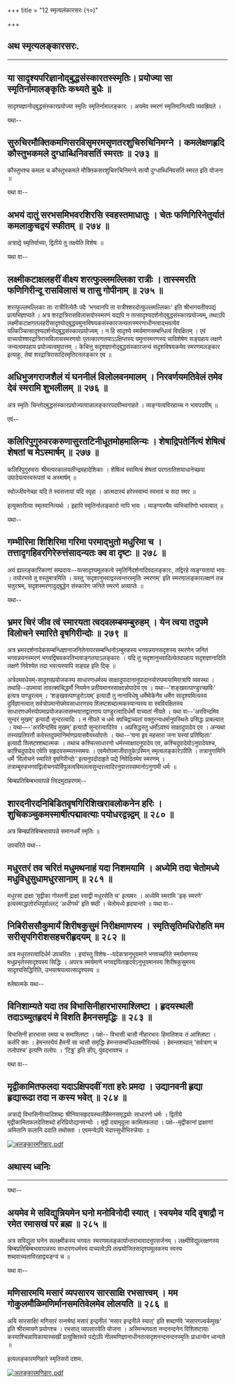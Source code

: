 +++
title = "12 स्मृत्यलंकारसरः (१०)"

+++


## अथ स्मृत्यलङ्कारसरः.


_________






## या सादृश्यपरिज्ञानोद्बुद्धसंस्कारतस्स्मृतिः। प्रयोज्या सा स्मृतिर्नामालङ्कृतिः कथ्यते बुधैः ॥

सादृश्यज्ञानोद्बुद्धसंस्कारप्रयोज्या स्मृतिः स्मृतिर्नामालङ्कारः । अयमेव
स्मरणं स्मृतिमानित्यपि व्यवह्रियते ।

यथा--



## सुरुचिरमौक्तिकमणिसरविसृमरमसृणतरशुचिरुचिनिमग्ने । कमलेक्षणहृदि कौस्तुभकमले दुग्धाब्धिनिवसतिं स्मरतः ॥ २७३ ॥

कौस्तुभश्च कमला च कौस्तुभकमले मौक्तिकसरशुचिरुचिनिमग्ने सत्यौ
दुग्धाब्धिनिवसतिं स्मरत इति योजना ॥

यथा वा--



## अभयं दातुं सरभसमिभवरशिरसि स्वहस्तमाधातुः । चेतः फणिगिरिनेतुर्यातं कमलाकुचद्वयं स्फीतम् ॥ २७४ ॥

अत्राद्ये स्मृतिर्वाच्या, द्वितीये तु लक्ष्येति विशेषः ॥

यथा वा--



## लक्ष्मीकटाक्षलहरीं वीक्ष्य शरत्फुल्लमल्लिका रात्रीः । तास्स्मरति फणिगिरीन्दू रासविलासं च तासु गोपीनाम् ॥ २७५ ॥

शरत्फुल्लमल्लिकाः ताः रात्रीरित्येतैः पदैः ‘भगवानपि ता
रात्रीश्शरदोत्फुल्लमल्लिकाः' इति श्रीभागवतीयपद्यं प्रत्यभिज्ञाप्यते ।
अत्र शरद्रात्रिरासविलासयोस्स्मरणं यद्यपि न
तत्सादृश्यदर्शनोद्बुद्धसंस्कारप्रयोज्यम्, तथाऽपि
लक्ष्मीकटाक्षगतलहरीसादृश्योद्बुद्धयमुनाविषयकसंस्कारजन्यतत्स्मरणाधीनत्वाद्भवत्येव
यत्किञ्चित्सादृश्यदर्शनोद्बुद्धसंस्कारप्रयोज्यम् । न हि सादृश्ये
स्मर्यमाणसम्बन्धित्वं विवक्षितम् । एवं
वाच्ययोश्शरद्रात्रिरासविलासस्मरणयोः एतत्कारणतयाऽऽक्षिप्तस्य
यमुनास्मरणस्य चाविशेषेण सङ्ग्रहाय लक्षणे जन्यत्वमपहाय
प्रयोज्यत्वमुपात्तम् । केचित्तु सदृशज्ञानोद्बुद्धसंस्कारजन्यं
सदृशविषयकमेव स्मरणमलङ्कार इत्याहुः, तेषां शरद्रात्रिरासादिस्मृतिरनलङ्कार
एव ॥



## अधिभुजगराजशैलं यं घननीलं विलोलवनमालम् । निरवर्णयमतिवेलं तमेव देवं स्मरामि शुभलीलम् ॥ २७६ ॥

अत्र स्मृतिः चिन्तोद्बुद्धसंस्कारप्रयोज्यत्वान्नालङ्कारपदवीमवगाहते ।
व्यङ्ग्यत्वविरहाच्च न भावपदवीम् ॥

एवं--



## कलिरिपुगुरुवरकरुणासुरतटिनीधूतमोहमालिन्यः । शेषाद्रिपतेर्नित्यं शेषित्वं शेषतां च मेऽस्मार्षम् ॥ २७७ ॥

कलिरिपुगुरुवराः श्रीमत्परकालयतीन्द्रमहादेशिकाः । शेषित्वं स्वामित्वं
शेषतां परगतातिशयाधानेच्छया उपादेयत्वस्वरूपतां च अस्मार्षम् ॥

स्वोज्जीवनेच्छा यदि ते स्वसत्तायां यदि स्पृहा ।
आत्मदास्यं हरेस्स्वाम्यं स्वभावं च सदा स्मर ॥

इत्युक्तरीत्या स्मृतवानित्यर्थः । इहापि स्मृतिर्नालङ्कारो नापि भावः ।
व्यङ्ग्यस्यैव व्यभिचारिणो भावत्वात् ॥

यथा--



## गम्भीरिमा शिशिरिमा गरिमा परमाद्भुतो मधुरिमा च । तत्तादृगहिवरगिरेरुत्तंसादन्यतः क्व वा दृष्टः ॥ २७८ ॥

अयं ह्यालङ्कारिकाणां सम्प्रदायः--यत्सादृश्यमूलकत्वे
स्मृतिर्निदर्शनादिवदलङ्कारः, तद्विरहे व्यङ्ग्यतायां भावः । तयोरभावे तु
वस्तुमात्रमिति । यस्तु ‘सदृशानुभवाद्वस्त्वन्तरस्मृतिः स्मरणम्' इति
स्मरणालङ्कारलक्षणं तन्न चतुरश्रम्, सदृशस्मरणादुद्बुद्धेन संस्कारेण जनिते
स्मरणे अव्याप्तेः ॥

यथा--



## भ्रमर चिरं जीव त्वं स्मारयता त्वदवलम्बमम्बुरुहम् । येन त्वया तदुपमे विलोचने स्मारिते वृषगिरीन्दोः ॥ २७९ ॥

अत्र भ्रमरदर्शनादेकसम्बन्धिज्ञानाजनितेनापरसम्बन्धिनोऽम्बुरुहस्य
भगवन्नयनसदृशस्य स्मरणेन जनितं भगवन्नयनस्मरणं
भगवद्विषयकरतिभावाङ्गतयाऽलङ्कारः । यदि तु सदृशानुभवादित्येतदपहाय
सदृशज्ञानादिति लक्षणे निवेश्येत तदा भवत्यस्यापि सङ्ग्रह इति दिक् ॥

अत्रेदमवधेयम्-सादृश्यप्रयोजकस्य साधारणधर्मस्य
साक्षादुपादानानुपादानयोरुपमायामिवात्रापि व्यवस्था । तथाहि--उपमायां
तावत्क्वचिद्धर्मो नियमेन प्रतीयमानस्साक्षान्नोपादेय एव ।
यथा--'शङ्खवत्पाण्डुरच्छविः' इत्यत्र पाण्डुरत्वम् । ‘शङ्खवत्पाण्डुरोऽयम्’
इत्यादौ तु नानाविधेषु धर्मेष्वेकेनैव धर्मेण सादृश्यमित्यस्य
दुर्विज्ञानत्वात् सर्वत्रोपमानोपमेयसाधारणस्य श्लिष्टशब्दात्मकस्यान्यस्य
वा स्वविवक्षितस्य साधारणधर्मस्योपमाप्रयोजकत्वसम्भवात्तद्वारणाय
पाण्डुरत्वादिर्धर्मो वाच्यतां नीयते । यथा वा--'अरविन्दमिव सुन्दरं मुखम्'
इत्यादौ सुन्दरत्वादिः । न नीयते च धर्मः क्वचिद्वाच्यतां
वक्तुरन्यधर्मानुपस्थितेः प्रसिद्धः प्राबल्यात् । यथा—-'अरविन्दमिव मुखम्'
इत्यादौ सुन्दरत्वादिरेव । अप्रसिद्धस्तु धर्मोऽवश्यं साक्षादुपादेय एव ।
अन्यथा तस्याप्रतिपत्तौ कवेस्तदुपमानिर्माणप्रयासवैयर्थ्यापत्तेः ।
यथा--'घना इव महसारा जना यस्यां प्रतिष्ठिताः' इत्यादौ श्लिष्टश्शब्दात्मकः
। तथाच कश्चित्साधारणो धर्मस्साक्षादनुपादेय एव, कश्चिदुपादेयोऽनुपादेयश्च,
काश्चिदुपादेय एवेति सहृदयसम्मतस्समयः । एवमेवोपमाजीवातुकेऽस्मिन्
स्मृत्यलङ्कारेऽपीति । तत्रानुगामिनि धर्मे ‘विलोचने स्मारिते वृषगिरीन्दोः'
इत्यनुपदोदाहृते पद्ये निवेदितमेव स्मरणम् ।
तत्राम्बुरुहभगवद्विलोचनयोर्विपुलत्वविमलत्वसुन्दरत्वादिरनुपात्तस्समानोऽनुगामी
धर्मः ॥

बिम्बप्रतिबिम्बभावापन्ने त्विदमुदाहरणम्--



## शारदनीरदनिबिडितवृषगिरिशिखरावलोकनेन हरिः । शुचिकञ्चुकमस्मार्षीत्पद्मावत्याः पयोधरद्वन्न्द्वम् ॥ २८० ॥

अत्र बिम्बप्रतिबिम्बभावापन्ने समानधर्मे स्मृतिः ॥

उपचरिते यथा--



## मधुरतरं तव चरितं मधुमथनाहं यदा निशमयामि । अध्येमि तदा चेतोमध्ये मधुविधुसुधामधुरसानाम् ॥ २८१ ॥

मधुरसा द्राक्षा ‘मृद्वीका गोस्तनी द्राक्षा स्वाद्वी मधुरसेति च' इत्यमरः
। अध्येमि स्मरामि 'इक् स्मरणे' इत्यस्माद्धातोरधिपूर्वाल्लट् ‘अधीगर्थ’
इति षष्ठी । चेतोमध्ये हृदयान्तरे ॥ यथा वा--



## निबिरीससौकुमार्यं शिरीषकुसुमं निरीक्षमाणस्य । स्मृतिसृतिमधिरोहति मम सरीसृपगिरीशसहचरीहृदयम् ॥ २८२ ॥

अत्र मधुरतरत्वादिर्धर्म उपचरितः । इयांस्तु विशेषः--यदेकत्रानुभूयमाने
भगवच्चरिते स्मर्यमाणस्य मधुप्रभृतेस्सादृश्यस्य सिद्धिः । अपरत्र
स्मर्यमाणे भगवद्दयिताहृदयेऽनुभूयमानस्य शिरीषकुसुमस्य सादृश्यसिद्धिरिति,
उभयाश्रयत्वात्सादृश्यस्य ॥

श्लेषात्मके यथा--



## विनिशाम्यते यदा तव विभासिनीहारभारमाश्लिष्टा । हृदयस्थली तदाऽच्युतहृदयं मे विशति हैमनसमृद्धिः ॥ २८३ ॥

विभासिनी हारभासा रमया च समाश्लिष्टा । पक्षे-- विभासी चासौ नीहारभारः
हिमातिशयः तं आश्लिष्टा । कर्तरि क्तः । हेमन्तस्येयं हैमनी सा चासौ
समृद्धिः हेमन्तसम्बन्न्धिलक्ष्मीरित्यर्थः । हेमन्तशब्दात् ‘सर्वत्राण् च
तलोपश्च’ इत्यणि तलोपः । ‘टिढ्ढ' इति ङीप्, पुंवद्भावश्च ॥

यथा वा--



## मृद्वीकामितफलदा यदाऽक्षिपदवीं गता हरेः प्रमदा । उद्यानवनी हृद्या हृद्यारूढा तदा न कस्य भवेत् ॥ २८४ ॥

अत्राद्ये विभासिनीत्यादिशब्दः श्रीनिवासहृदयस्थलीहैमनसमृद्ध्योः साधारणो
धर्मः । द्वितीये मृद्वीकामितफलदेतिशब्दो हरिप्रियोद्यानवन्योः । मृद्वी
दयामृदुला कामितफलदा । पक्षे--मृद्वीकानां द्राक्षाणां अमितानि फलानि ददाति
तथोक्ता । एवमन्येऽपि भेदास्सुधीभिरुन्नेयाः ॥

[![अलङ्कारमणिहारः.pdf](//upload.wikimedia.org/wikisource/sa/thumb/3/3b/%E0%A4%85%E0%A4%B2%E0%A4%99%E0%A5%8D%E0%A4%95%E0%A4%BE%E0%A4%B0%E0%A4%AE%E0%A4%A3%E0%A4%BF%E0%A4%B9%E0%A4%BE%E0%A4%B0%E0%A4%83.pdf/page171-399px-%E0%A4%85%E0%A4%B2%E0%A4%99%E0%A5%8D%E0%A4%95%E0%A4%BE%E0%A4%B0%E0%A4%AE%E0%A4%A3%E0%A4%BF%E0%A4%B9%E0%A4%BE%E0%A4%B0%E0%A4%83.pdf.jpg)](/w/index.php?title=%E0%A4%B8%E0%A4%9E%E0%A5%8D%E0%A4%9A%E0%A4%BF%E0%A4%95%E0%A4%BE:%E0%A4%85%E0%A4%B2%E0%A4%99%E0%A5%8D%E0%A4%95%E0%A4%BE%E0%A4%B0%E0%A4%AE%E0%A4%A3%E0%A4%BF%E0%A4%B9%E0%A4%BE%E0%A4%B0%E0%A4%83.pdf&page=171)

## अथास्य ध्वनिः


_________


यथा--



## अयमेव मे सविद्युन्नियमेन घनो मनोविनोदी स्यात् । स्वयमेव यदि वृषाद्रौ न रमेत रमासखं परं ब्रह्म ॥ २८५ ॥

अत्र सविद्युता घनेन सलक्ष्मीकस्य भगवतः
स्मरणमलङ्कार्यान्तराभावादनुपसर्जनम् । लक्ष्मीविद्युल्लक्षणस्य
बिम्बप्रतिबिम्बभावापन्नस्य साधारणधर्मस्य वाच्यत्वेऽपि
तत्प्रयोजितसादृश्यमूलकस्य स्वस्य शब्दवाच्यताविरहाद्व्यङ्ग्यं च ॥

यथा वा--



## मणिसारमयि मसारं व्यपसारय सारसाक्षि रभसात्त्वम् । मम गोकुलमौळिमणिर्मानसमतिवेलमेव लोलयति ॥ २८६ ॥

अयि सारसाक्षि! मणिसारं रत्नश्रेष्ठं मसारं इन्द्रनीलं 'मसार इन्द्रनीले
स्यात्' इति शब्दार्णवे 'मसारगल्वर्कमुखः' इति श्रीरामायणे प्रयोगश्च ।
रभसात् व्यपसारयेति योजना । अस्मिन्भगवता नन्दनन्दनेन विश्लिष्टायाः
कस्याश्चिन्नायिकायास्सखीं प्रत्युक्तिरूपे पद्येऽपि
नीलमणिज्ञानाधीनतत्सदृशनन्दनन्दनस्मृतिः प्राधान्येन ध्वन्यते ॥

इत्यलङ्कारमणिहारे स्मृतिसरो दशमः.

[![अलङ्कारमणिहारः.pdf](//upload.wikimedia.org/wikisource/sa/thumb/3/3b/%E0%A4%85%E0%A4%B2%E0%A4%99%E0%A5%8D%E0%A4%95%E0%A4%BE%E0%A4%B0%E0%A4%AE%E0%A4%A3%E0%A4%BF%E0%A4%B9%E0%A4%BE%E0%A4%B0%E0%A4%83.pdf/page172-393px-%E0%A4%85%E0%A4%B2%E0%A4%99%E0%A5%8D%E0%A4%95%E0%A4%BE%E0%A4%B0%E0%A4%AE%E0%A4%A3%E0%A4%BF%E0%A4%B9%E0%A4%BE%E0%A4%B0%E0%A4%83.pdf.jpg)](/w/index.php?title=%E0%A4%B8%E0%A4%9E%E0%A5%8D%E0%A4%9A%E0%A4%BF%E0%A4%95%E0%A4%BE:%E0%A4%85%E0%A4%B2%E0%A4%99%E0%A5%8D%E0%A4%95%E0%A4%BE%E0%A4%B0%E0%A4%AE%E0%A4%A3%E0%A4%BF%E0%A4%B9%E0%A4%BE%E0%A4%B0%E0%A4%83.pdf&page=172)

